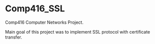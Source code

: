 # Comp416_SSL

Comp416 Computer Networks Project.

Main goal of this project was to implement SSL protocol with certificate transfer.
